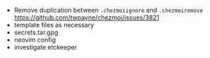 * Remove duplication between `.chezmoiignore` and `.chezmoiremove`  
  <https://github.com/twpayne/chezmoi/issues/3821>
* template files as necessary
* secrets.tar.gpg
* neovim config
* investigate etckeeper
